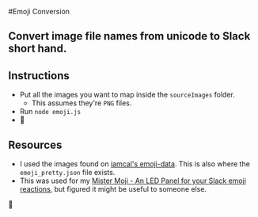 #Emoji Conversion
## Convert image file names from unicode to Slack short hand.

## Instructions
* Put all the images you want to map inside the `sourceImages` folder.
  * This assumes they're `PNG` files.
* Run `node emoji.js`
* :tada:

## Resources
* I used the images found on [iamcal's emoji-data](https://github.com/iamcal/emoji-data). This is also where the `emoji_pretty.json` file exists.
* This was used for my [Mister Moji - An LED Panel for your Slack emoji reactions](https://github.com/ryanhagerty/mister-moji), but figured it might be useful to someone else.

:wave: